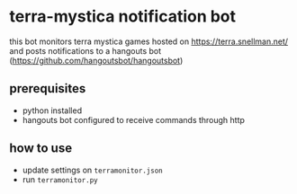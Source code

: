 # terra-mystica notification bot
this bot monitors terra mystica games hosted on https://terra.snellman.net/ and posts notifications to a hangouts bot (https://github.com/hangoutsbot/hangoutsbot)

## prerequisites
* python installed
* hangouts bot configured to receive commands through http

## how to use
* update settings on `terramonitor.json`
* run `terramonitor.py`
